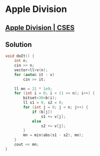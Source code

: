 # Apple Division
## [Apple Division | CSES](https://cses.fi/problemset/task/1623/)

## Solution
```cpp
void doIt() {
    int n;
    cin >> n; 
    vector<ll>v(n);
    for (auto& it : v)
        cin >> it;
    
    ll mn = 21 * 1e9;
    for (int i = 0; i < (1 << n); i++) {
        bitset<30>b(i);
        ll s1 = 0, s2 = 0;
        for (int j = 0; j < n; j++) {
            if (b[j])
                s1 += v[j];
            else
                s2 += v[j];
        }
        mn = min(abs(s1 - s2), mn);
    }
    cout << mn;
}
```
